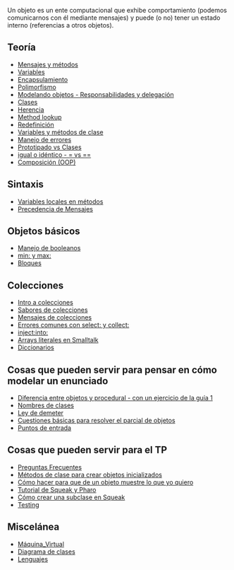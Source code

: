 Un objeto es un ente computacional que exhibe comportamiento (podemos comunicarnos con él mediante mensajes) y puede (o no) tener un estado interno (referencias a otros objetos).

Teoría
------

-   [Mensajes y métodos](mensajes-y-metodos.html)
-   [Variables](variables.html)
-   [Encapsulamiento](encapsulamiento.html)
-   [Polimorfismo](polimorfismo.html)
-   [Modelando objetos - Responsabilidades y delegación](modelando-objetos---responsabilidades-y-delegacion.html)
-   [Clases](clases.html)
-   [Herencia](herencia.html)
-   [Method lookup](method-lookup.html)
-   [Redefinición](redefinicion.html)
-   [Variables y métodos de clase](variables-y-metodos-de-clase.html)
-   [Manejo de errores](manejo-de-errores.html)
-   [Prototipado vs Clases](prototipado-vs-clases.html)
-   [igual o idéntico - = vs ==](igual-o-identico-----vs---.html)
-   [Composición (OOP)](Composición_(OOP) "wikilink")

Sintaxis
--------

-   [Variables locales en métodos](variables-locales-en-metodos.html)
-   [Precedencia de Mensajes](precedencia-de-mensajes.html)

Objetos básicos
---------------

-   [Manejo de booleanos](manejo-de-booleanos.html)
-   [min: y max:](min--y-max-.html)
-   [Bloques](bloques.html)

Colecciones
-----------

-   [Intro a colecciones](intro-a-colecciones.html)
-   [Sabores de colecciones](sabores-de-colecciones.html)
-   [Mensajes de colecciones](mensajes-de-colecciones.html)
-   [Errores comunes con select: y collect:](errores-comunes-con-select--y-collect-.html)
-   <inject:into:>
-   [Arrays literales en Smalltalk](arrays-literales-en-smalltalk.html)
-   [Diccionarios](diccionarios.html)

Cosas que pueden servir para pensar en cómo modelar un enunciado
----------------------------------------------------------------

-   [Diferencia entre objetos y procedural - con un ejercicio de la guía 1](diferencia-entre-objetos-y-procedural---con-un-ejercicio-de-la-guia-1.html)
-   [Nombres de clases](nombres-de-clases.html)
-   [Ley de demeter](ley-de-demeter.html)
-   [Cuestiones básicas para resolver el parcial de objetos](cuestiones-basicas-para-resolver-el-parcial-de-objetos.html)
-   [Puntos de entrada](puntos-de-entrada.html)

Cosas que pueden servir para el TP
----------------------------------

-   [Preguntas Frecuentes](preguntas-frecuentes.html)
-   [Métodos de clase para crear objetos inicializados](metodos-de-clase-para-crear-objetos-inicializados.html)
-   [Cómo hacer para que de un objeto muestre lo que yo quiero](como-hacer-para-que-de-un-objeto-muestre-lo-que-yo-quiero.html)
-   [Tutorial de Squeak y Pharo](tutorial-de-squeak-y-pharo.html)
-   [Cómo crear una subclase en Squeak](como-crear-una-subclase-en-squeak.html)
-   [Testing](testing.html)

Miscelánea
----------

-   [Máquina\_Virtual](maquina-virtual.html)
-   [Diagrama de clases](diagrama-de-clases.html)
-   [Lenguajes](lenguajes.html)

